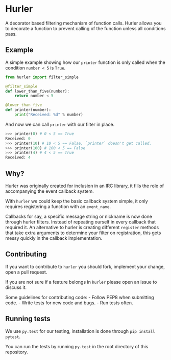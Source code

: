 Hurler
======

A decorator based filtering mechanism of function calls. Hurler allows you to decorate a function to prevent calling of the function unless all conditions pass.


Example
-------

A simple example showing how our `printer` function is only called when the condition `number < 5` is `True`.

```python
from hurler import filter_simple

@filter_simple
def lower_than_five(number):
    return number < 5

@lower_than_five
def printer(number):
    print("Received: %d" % number)
```

And now we can call `printer` with our filter in place.

```python
>>> printer(0) # 0 < 5 == True
Received: 0
>>> printer(10) # 10 < 5 == False, `printer` doesn't get called.
>>> printer(100) # 100 < 5 == False
>>> printer(4) # 4 < 5 == True
Received: 4
```

Why?
----

Hurler was originally created for inclusion in an IRC library, it fills the role of accompanying the event callback system.

With `hurler` we could keep the basic callback system simple, it only requires registering a function with an `event_name`.

Callbacks for say, a specific message string or nickname is now done through hurler filters. Instead of repeating
ourself in every callback that required it. An alternative to hurler is creating different `register` methods that take extra
arguments to determine your filter on registration, this gets messy quickly in the callback implementation.


Contributing
------------

If you want to contribute to `hurler` you should fork, implement your change, open a pull request.

If you are not sure if a feature belongs in `hurler` please open an issue to discuss it.

Some guidelines for contributing code:
    - Follow PEP8 when submitting code.
    - Write tests for new code and bugs.
    - Run tests often.


Running tests
-------------

We use `py.test` for our testing, installation is done through `pip install pytest`. 

You can run the tests by running `py.test` in the root directory of this repository.
